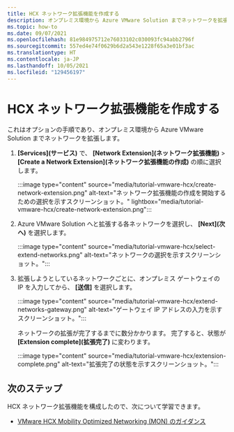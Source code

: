 ```yaml
---
title: HCX ネットワーク拡張機能を作成する
description: オンプレミス環境から Azure VMware Solution までネットワークを拡張する方法について説明します。
ms.topic: how-to
ms.date: 09/07/2021
ms.openlocfilehash: 81e984975712e76033102c030093fc94abb2796f
ms.sourcegitcommit: 557ed4e74f0629b6d2a543e1228f65a3e01bf3ac
ms.translationtype: HT
ms.contentlocale: ja-JP
ms.lasthandoff: 10/05/2021
ms.locfileid: "129456197"
---
```

# <a name="create-a-hcx-network-extension"></a>HCX ネットワーク拡張機能を作成する

これはオプションの手順であり、オンプレミス環境から Azure VMware Solution までネットワークを拡張します。

1. **[Services]\(サービス\)** で、 **[Network Extension]\(ネットワーク拡張機能\)**  >  **[Create a Network Extension]\(ネットワーク拡張機能の作成\)** の順に選択します。

   :::image type="content" source="media/tutorial-vmware-hcx/create-network-extension.png" alt-text="ネットワーク拡張機能の作成を開始するための選択を示すスクリーンショット。" lightbox="media/tutorial-vmware-hcx/create-network-extension.png":::

1. Azure VMware Solution へと拡張する各ネットワークを選択し、 **[Next]\(次へ\)** を選択します。

   :::image type="content" source="media/tutorial-vmware-hcx/select-extend-networks.png" alt-text="ネットワークの選択を示すスクリーンショット。":::

1. 拡張しようとしているネットワークごとに、オンプレミス ゲートウェイの IP を入力してから、 **[送信]** を選択します。

   :::image type="content" source="media/tutorial-vmware-hcx/extend-networks-gateway.png" alt-text="ゲートウェイ IP アドレスの入力を示すスクリーンショット。":::

   ネットワークの拡張が完了するまでに数分かかります。 完了すると、状態が **[Extension complete]\(拡張完了\)** に変わります。

   :::image type="content" source="media/tutorial-vmware-hcx/extension-complete.png" alt-text="拡張完了の状態を示すスクリーンショット。":::

## <a name="next-steps"></a>次のステップ

HCX ネットワーク拡張機能を構成したので、次について学習できます。

- [VMware HCX Mobility Optimized Networking (MON) のガイダンス](vmware-hcx-mon-guidance.md)
